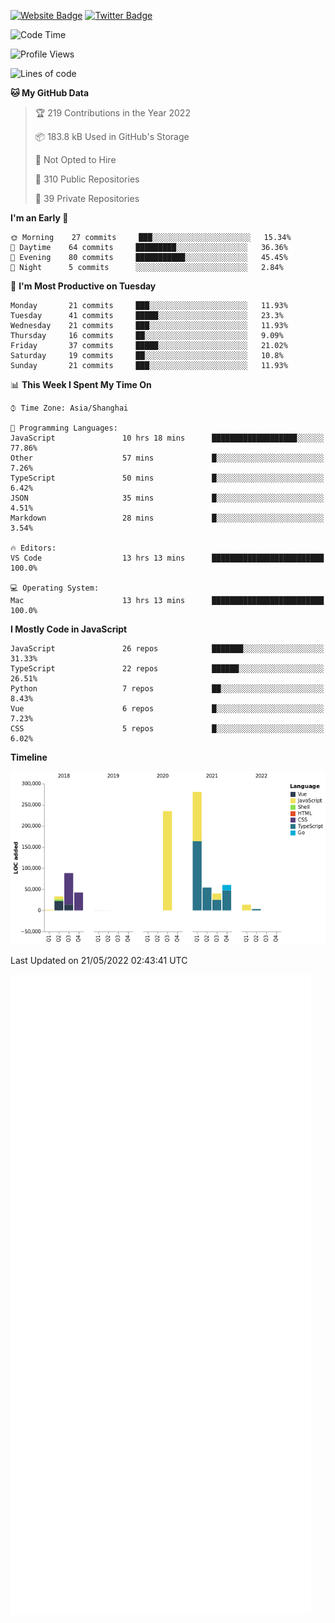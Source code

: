 [![Website Badge](https://img.shields.io/badge/-caos.me-444444?style=flat&logo=Google-Chrome&logoColor=f2f2f2&link=https://caos.me)](https://caos.me)
[![Twitter Badge](https://img.shields.io/badge/-@caosbad-1da1f2?style=flat&labelColor=1ca0f1&logo=twitter&logoColor=white&link=https://twitter.com/caosbad)](https://twitter.com/caosbad)



<!--START_SECTION:waka-->
![Code Time](http://img.shields.io/badge/Code%20Time-284%20hrs%2039%20mins-blue)

![Profile Views](http://img.shields.io/badge/Profile%20Views-11-blue)

![Lines of code](https://img.shields.io/badge/From%20Hello%20World%20I%27ve%20Written-852%20Thousand%20lines%20of%20code-blue)

**🐱 My GitHub Data** 

> 🏆 219 Contributions in the Year 2022
 > 
> 📦 183.8 kB Used in GitHub's Storage 
 > 
> 🚫 Not Opted to Hire
 > 
> 📜 310 Public Repositories 
 > 
> 🔑 39 Private Repositories  
 > 
**I'm an Early 🐤** 

```text
🌞 Morning    27 commits     ███░░░░░░░░░░░░░░░░░░░░░░   15.34% 
🌆 Daytime    64 commits     █████████░░░░░░░░░░░░░░░░   36.36% 
🌃 Evening    80 commits     ███████████░░░░░░░░░░░░░░   45.45% 
🌙 Night      5 commits      ░░░░░░░░░░░░░░░░░░░░░░░░░   2.84%

```
📅 **I'm Most Productive on Tuesday** 

```text
Monday       21 commits     ███░░░░░░░░░░░░░░░░░░░░░░   11.93% 
Tuesday      41 commits     █████░░░░░░░░░░░░░░░░░░░░   23.3% 
Wednesday    21 commits     ███░░░░░░░░░░░░░░░░░░░░░░   11.93% 
Thursday     16 commits     ██░░░░░░░░░░░░░░░░░░░░░░░   9.09% 
Friday       37 commits     █████░░░░░░░░░░░░░░░░░░░░   21.02% 
Saturday     19 commits     ██░░░░░░░░░░░░░░░░░░░░░░░   10.8% 
Sunday       21 commits     ███░░░░░░░░░░░░░░░░░░░░░░   11.93%

```


📊 **This Week I Spent My Time On** 

```text
⌚︎ Time Zone: Asia/Shanghai

💬 Programming Languages: 
JavaScript               10 hrs 18 mins      ███████████████████░░░░░░   77.86% 
Other                    57 mins             █░░░░░░░░░░░░░░░░░░░░░░░░   7.26% 
TypeScript               50 mins             █░░░░░░░░░░░░░░░░░░░░░░░░   6.42% 
JSON                     35 mins             █░░░░░░░░░░░░░░░░░░░░░░░░   4.51% 
Markdown                 28 mins             █░░░░░░░░░░░░░░░░░░░░░░░░   3.54%

🔥 Editors: 
VS Code                  13 hrs 13 mins      █████████████████████████   100.0%

💻 Operating System: 
Mac                      13 hrs 13 mins      █████████████████████████   100.0%

```

**I Mostly Code in JavaScript** 

```text
JavaScript               26 repos            ███████░░░░░░░░░░░░░░░░░░   31.33% 
TypeScript               22 repos            ██████░░░░░░░░░░░░░░░░░░░   26.51% 
Python                   7 repos             ██░░░░░░░░░░░░░░░░░░░░░░░   8.43% 
Vue                      6 repos             █░░░░░░░░░░░░░░░░░░░░░░░░   7.23% 
CSS                      5 repos             █░░░░░░░░░░░░░░░░░░░░░░░░   6.02%

```


**Timeline**

![Chart not found](https://raw.githubusercontent.com/caosbad/caosbad/master/charts/bar_graph.png) 


 Last Updated on 21/05/2022 02:43:41 UTC
<!--END_SECTION:waka-->


![Metrics](https://github.com/caosbad/CaosBad/blob/master/github-metrics.svg)
